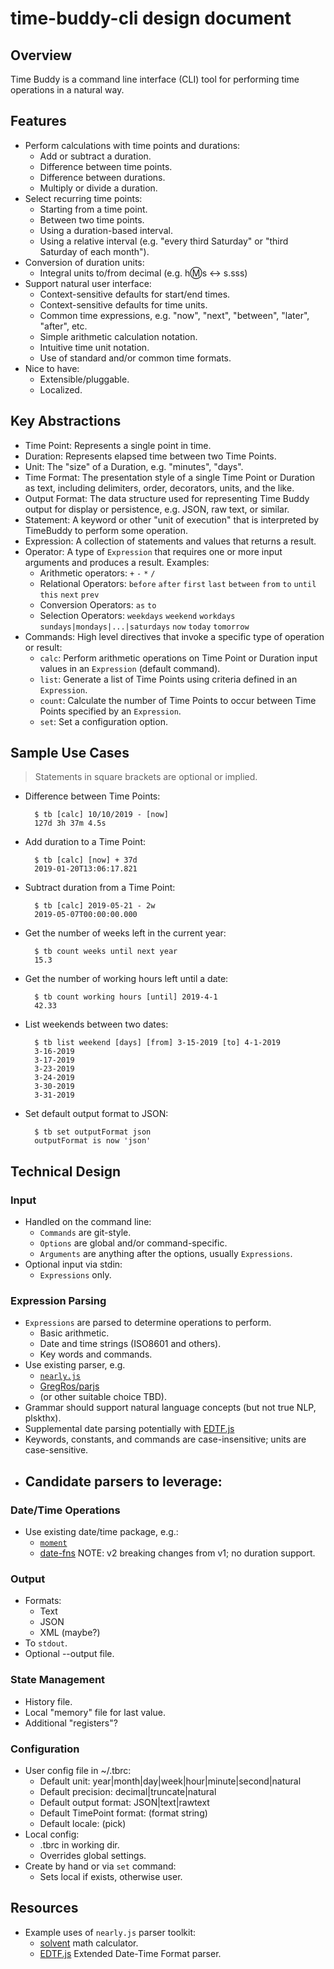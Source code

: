 # time-buddy-cli design document

## Overview

Time Buddy is a command line interface (CLI) tool for performing time operations in a natural way.

## Features

- Perform calculations with time points and durations:
  - Add or subtract a duration.
  - Difference between time points.
  - Difference between durations.
  - Multiply or divide a duration.
- Select recurring time points:
  - Starting from a time point.
  - Between two time points.
  - Using a duration-based interval.
  - Using a relative interval (e.g. "every third Saturday" or "third Saturday of each month").
- Conversion of duration units:
  - Integral units to/from decimal (e.g. h:m:s <-> s.sss)
- Support natural user interface:
  - Context-sensitive defaults for start/end times.
  - Context-sensitive defaults for time units.
  - Common time expressions, e.g. "now", "next", "between", "later", "after", etc.
  - Simple arithmetic calculation notation.
  - Intuitive time unit notation.
  - Use of standard and/or common time formats.
- Nice to have:
  - Extensible/pluggable.
  - Localized.

## Key Abstractions

- Time Point: Represents a single point in time.
- Duration: Represents elapsed time between two Time Points.
- Unit: The "size" of a Duration, e.g. "minutes", "days".
- Time Format: The presentation style of a single Time Point or Duration as text, including delimiters, order, decorators, units, and the like.
- Output Format: The data structure used for representing Time Buddy output for display or persistence, e.g. JSON, raw text, or similar.
- Statement: A keyword or other "unit of execution" that is interpreted by TimeBuddy to perform some operation.
- Expression: A collection of statements and values that returns a result.
- Operator: A type of `Expression` that requires one or more input arguments and produces a result. Examples:
  - Arithmetic operators: `+` `-` `*` `/`
  - Relational Operators: `before` `after` `first` `last` `between` `from` `to` `until` `this` `next` `prev`
  - Conversion Operators: `as` `to`
  - Selection Operators: `weekdays` `weekend` `workdays` `sundays|mondays|...|saturdays` `now` `today` `tomorrow`
- Commands: High level directives that invoke a specific type of operation or result:
  - `calc`: Perform arithmetic operations on Time Point or Duration input values in an `Expression` (default command).
  - `list`: Generate a list of Time Points using criteria defined in an `Expression`.
  - `count`: Calculate the number of Time Points to occur between Time Points specified by an `Expression`.
  - `set`: Set a configuration option.

## Sample Use Cases

> Statements in square brackets are optional or implied.

- Difference between Time Points:

  ```shell
    $ tb [calc] 10/10/2019 - [now]
    127d 3h 37m 4.5s
  ```

- Add duration to a Time Point:

  ```shell
    $ tb [calc] [now] + 37d
    2019-01-20T13:06:17.821
  ```

- Subtract duration from a Time Point:

  ```shell
    $ tb [calc] 2019-05-21 - 2w
    2019-05-07T00:00:00.000
  ```

- Get the number of weeks left in the current year:

  ```shell
    $ tb count weeks until next year
    15.3
  ```

- Get the number of working hours left until a date:

  ```shell
    $ tb count working hours [until] 2019-4-1
    42.33
  ```

- List weekends between two dates:

  ```shell
    $ tb list weekend [days] [from] 3-15-2019 [to] 4-1-2019
    3-16-2019
    3-17-2019
    3-23-2019
    3-24-2019
    3-30-2019
    3-31-2019
  ```

- Set default output format to JSON:

  ```shell
    $ tb set outputFormat json
    outputFormat is now 'json'
  ```

## Technical Design

### Input

- Handled on the command line:
  - `Commands` are git-style.
  - `Options` are global and/or command-specific.
  - `Arguments` are anything after the options, usually `Expressions`.
- Optional input via stdin:
  - `Expressions` only.

### Expression Parsing

- `Expressions` are parsed to determine operations to perform.
  - Basic arithmetic.
  - Date and time strings (ISO8601 and others).
  - Key words and commands.
- Use existing parser, e.g. 
  - [`nearly.js`](https://nearley.js.org/)
  - [GregRos/parjs](https://github.com/GregRos/parjs)
  - (or other suitable choice TBD).
- Grammar should support natural language concepts (but not true NLP, plskthx).
- Supplemental date parsing potentially with [EDTF.js](https://github.com/inukshuk/edtf.js)
- Keywords, constants, and commands are case-insensitive; units are case-sensitive.
- Candidate parsers to leverage:
  - 

### Date/Time Operations

- Use existing date/time package, e.g.:
  - [`moment`](https://momentjs.com/)
  - [date-fns](https://date-fns.org/docs/) NOTE: v2 breaking changes from v1; no duration support.


### Output

- Formats:
  - Text
  - JSON
  - XML (maybe?)
- To `stdout`.
- Optional --output file.

### State Management

- History file.
- Local "memory" file for last value.
- Additional "registers"?

### Configuration

- User config file in ~/.tbrc:
  - Default unit: year|month|day|week|hour|minute|second|natural
  - Default precision: decimal|truncate|natural
  - Default output format: JSON|text|rawtext
  - Default TimePoint format: (format string)
  - Default locale: (pick)
- Local config:
  - .tbrc in working dir.
  - Overrides global settings.
- Create by hand or via `set` command:
  - Sets local if exists, otherwise user.

## Resources

- Example uses of `nearly.js` parser toolkit:
  - [solvent](https://github.com/andrejewski/solvent) math calculator.
  - [EDTF.js](https://github.com/inukshuk/edtf.js) Extended Date-Time Format parser.

